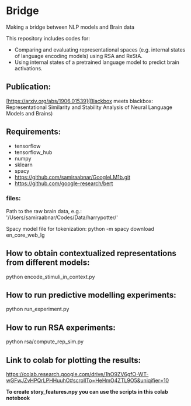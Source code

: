 # Bridge
Making a bridge between NLP models and Brain data

This repository includes codes for:
* Comparing and evaluating representational spaces (e.g. internal states of language encoding models) using RSA and ReStA.
* Using internal states of a pretrained language model to predict brain activations.


## Publication:
[https://arxiv.org/abs/1906.01539](Blackbox meets blackbox: Representational Similarity and Stability Analysis of Neural Language Models and Brains)


## Requirements:
* tensorflow
* tensorflow_hub
* numpy
* sklearn
* spacy
* https://github.com/samiraabnar/GoogleLM1b.git
* https://github.com/google-research/bert

### files:
Path to the raw brain data, e.g.: '/Users/samiraabnar/Codes/Data/harrypotter/'

Spacy model file for tokenization:
python -m spacy download en_core_web_lg

## How to obtain contextualized representations from different models:
python encode_stimuli_in_context.py
## How to run predictive modelling experiments:
python run_experiment.py

## How to run RSA experiments:
python rsa/compute_rep_sim.py

## Link to colab for plotting the results:
https://colab.research.google.com/drive/1hO9ZV6gfO-WT-wGFwJZvHPQrLPHHuuhO#scrollTo=HeHmO4ZTL9O5&uniqifier=10


**To create story_features.npy you can use the scripts in this colab notebook**
